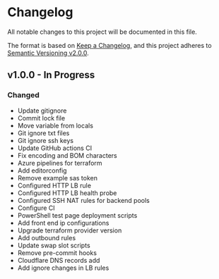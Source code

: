 # Changelog

All notable changes to this project will be documented in this file.

The format is based on [Keep a Changelog](https://keepachangelog.com/en/1.0.0/),
and this project adheres to [Semantic Versioning v2.0.0](https://semver.org/spec/v2.0.0.html).

## v1.0.0 - In Progress

### Changed

- Update gitignore
- Commit lock file
- Move variable from locals
- Git ignore txt files
- Git ignore ssh keys
- Update GitHub actions CI
- Fix encoding and BOM characters
- Azure pipelines for terraform
- Add editorconfig
- Remove example sas token
- Configured HTTP LB rule
- Configured HTTP LB health probe
- Configured SSH NAT rules for backend pools
- Configure CI
- PowerShell test page deployment scripts
- Add front end ip configurations
- Upgrade terraform provider version
- Add outbound rules
- Update swap slot scripts
- Remove pre-commit hooks
- Cloudflare DNS records add
- Add ignore changes in LB rules
